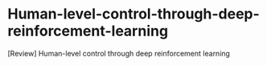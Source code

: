 # Human-level-control-through-deep-reinforcement-learning
[Review] Human-level control through deep reinforcement learning
